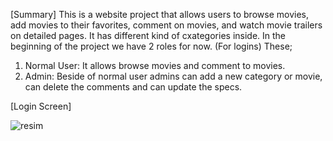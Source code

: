 [Summary]
This is a website project that allows users to browse movies, add movies to their favorites, comment on movies, and watch movie trailers on detailed pages. It has different kind of cxategories inside. 
In the beginning of the project we have 2 roles for now. (For logins)
These;
1.	Normal User: It allows browse movies and comment to movies.
2.	Admin: Beside of normal user admins can add a new category or movie, can delete the comments and can update the specs.

[Login Screen]

![resim](https://github.com/nctkrlms/MovieApp_MVC-N-Tier-Architecture/assets/75181243/2a8fd6ba-4591-4c06-b53f-be3d8eb592be)

